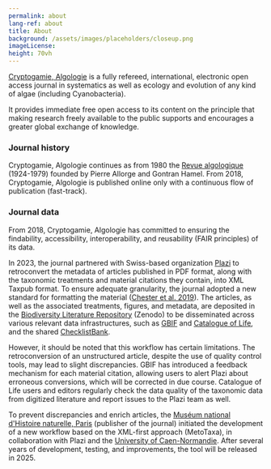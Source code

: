 ```yaml
---
permalink: about
lang-ref: about
title: About
background: /assets/images/placeholders/closeup.png
imageLicense:
height: 70vh
---
```

[Cryptogamie, Algologie](https://sciencepress.mnhn.fr/en/periodiques/algologie) is a fully refereed, international, electronic open access journal in systematics as well as ecology and evolution of any kind of algae (including Cyanobacteria).

It provides immediate free open access to its content on the principle that making research freely available to the public supports and encourages a greater global exchange of knowledge.

### Journal history

Cryptogamie, Algologie continues as from 1980 the [Revue algologique](https://www.biodiversitylibrary.org/bibliography/169282) (1924-1979) founded by Pierre Allorge and Gontran Hamel. From 2018, Cryptogamie, Algologie is published online only with a continuous flow of publication (fast-track).

### Journal data

From 2018, Cryptogamie, Algologie has committed to ensuring the findability, accessibility, interoperability, and reusability (FAIR principles) of its data.

In 2023, the journal partnered with Swiss-based organization [Plazi](https://plazi.org/) to retroconvert the metadata of articles published in PDF format, along with the taxonomic treatments and material citations they contain, into XML Taxpub format. To ensure adequate granularity, the journal adopted a new standard for formatting the material ([Chester et al. 2019](https://doi.org/10.5852/ejt.2019.586)). The articles, as well as the associated treatments, figures, and metadata, are deposited in the [Biodiversity Literature Repository](https://zenodo.org/communities/biosyslit) (Zenodo) to be disseminated across various relevant data infrastructures, such as [GBIF](https://www.gbif.org/) and [Catalogue of Life](https://www.catalogueoflife.org/), and the shared [ChecklistBank](https://www.checklistbank.org/).

However, it should be noted that this workflow has certain limitations. The retroconversion of an unstructured article, despite the use of quality control tools, may lead to slight discrepancies. GBIF has introduced a feedback mechanism for each material citation, allowing users to alert Plazi about erroneous conversions, which will be corrected in due course. Catalogue of Life users and editors regularly check the data quality of the taxonomic data from digitized literature and report issues to the Plazi team as well.

To prevent discrepancies and enrich articles, the [Muséum national d'Histoire naturelle, Paris](https://sciencepress.mnhn.fr) (publisher of the journal) initiated the development of a new workflow based on the XML-first approach (MetoTaxa), in collaboration with Plazi and the [University of Caen-Normandie](https://www.unicaen.fr/). After several years of development, testing, and improvements, the tool will be released in 2025.
